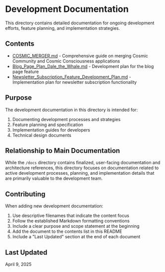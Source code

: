 # Development Documentation

This directory contains detailed documentation for ongoing development efforts, feature planning, and implementation strategies.

## Contents

- [COSMIC_MERGER.md](./COSMIC_MERGER.md) - Comprehensive guide on merging Cosmic Community and Cosmic Consciousness applications
- [Blog_Page_Plan_Dale_the_Whale.md](./Blog_Page_Plan_Dale_the_Whale.md) - Development plan for the blog page feature
- [Newsletter_Subscription_Feature_Development_Plan.md](./Newsletter_Subscription_Feature_Development_Plan.md) - Implementation plan for newsletter subscription functionality

## Purpose

The development documentation in this directory is intended for:

1. Documenting development processes and strategies
2. Feature planning and specification
3. Implementation guides for developers
4. Technical design documents

## Relationship to Main Documentation

While the `/docs` directory contains finalized, user-facing documentation and architecture references, this directory focuses on documentation related to active development processes, planning, and implementation details that are primarily valuable to the development team.

## Contributing

When adding new development documentation:

1. Use descriptive filenames that indicate the content focus
2. Follow the established Markdown formatting conventions
3. Include a clear purpose and scope statement at the beginning
4. Add the document to the contents list in this README
5. Include a "Last Updated" section at the end of each document

## Last Updated

April 9, 2025